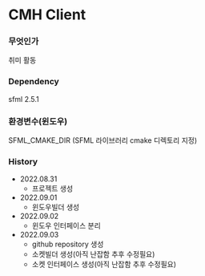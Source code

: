 # CMH Client

### 무엇인가
취미 활동

### Dependency
sfml 2.5.1

### 환경변수(윈도우)
SFML_CMAKE_DIR (SFML 라이브러리 cmake 디렉토리 지정)

### History
* 2022.08.31
  * 프로젝트 생성
* 2022.09.01
  * 윈도우빌더 생성
* 2022.09.02
  * 윈도우 인터페이스 분리
* 2022.09.03
  * github repository 생성 
  * 소켓빌더 생성(아직 난잡함 추후 수정필요)
  * 소켓 인터페이스 생성(아직 난잡함 추후 수정필요)